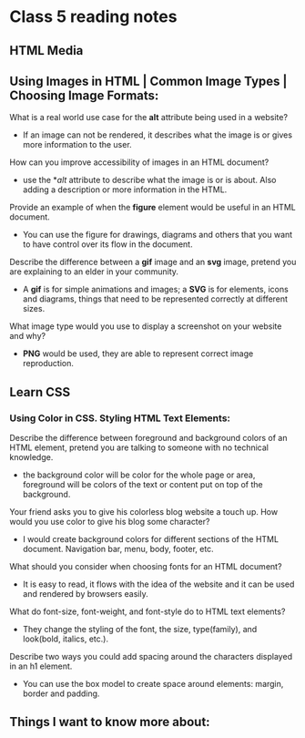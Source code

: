 # Class 5 reading notes

## HTML Media

## Using Images in HTML | Common Image Types | Choosing Image Formats:

What is a real world use case for the **alt** attribute being used in a website?

* If an image can not be rendered, it describes what the image is or gives more information to the user.

How can you improve accessibility of images in an HTML document?

* use the **alt* attribute to describe what the image is or is about. Also adding a description or more information in the HTML.

Provide an example of when the **figure** element would be useful in an HTML document.

* You can use the figure for drawings, diagrams and others that you want to have control over its flow in the document.

Describe the difference between a **gif** image and an **svg** image, pretend you are explaining to an elder in your community.

* A **gif** is for simple animations and images; a **SVG** is for elements, icons and diagrams, things that need to be represented correctly at different sizes.

What image type would you use to display a screenshot on your website and why?

* **PNG** would be used, they are able to represent correct image reproduction.
## Learn CSS

### Using Color in CSS. Styling HTML Text Elements:

Describe the difference between foreground and background colors of an HTML element, pretend you are talking to someone with no technical knowledge.

* the background color will be color for the whole page or area, foreground will be colors of the text or content put on top of the background.

Your friend asks you to give his colorless blog website a touch up. How would you use color to give his blog some character?

* I would create background colors for different sections of the HTML document. Navigation bar, menu, body, footer, etc.

What should you consider when choosing fonts for an HTML document?

* It is easy to read, it flows with the idea of the website and it can be used and rendered by browsers easily.

What do font-size, font-weight, and font-style do to HTML text elements?

* They change the styling of the font, the size, type(family), and look(bold, italics, etc.).

Describe two ways you could add spacing around the characters displayed in an h1 element.

* You can use the box model to create space around elements: margin, border and padding.



## Things I want to know more about:
